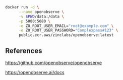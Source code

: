 ```sh
docker run -d \
      --name openobserve \
      -v $PWD/data:/data \
      -p 5080:5080 \
      -e ZO_ROOT_USER_EMAIL="root@example.com" \
      -e ZO_ROOT_USER_PASSWORD="Complexpass#123" \
      public.ecr.aws/zinclabs/openobserve:latest
```

## References

<https://github.com/openobserve/openobserve>

<https://openobserve.ai/docs>
